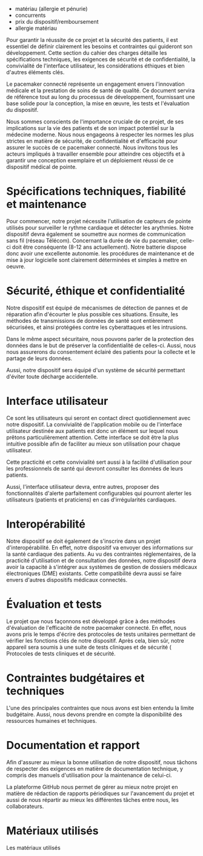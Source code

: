 
- matériau (allergie et pénurie)
- concurrents
- prix du dispositif/remboursement
- allergie matériau


Pour garantir la réussite de ce projet et la sécurité des patients, il est essentiel de définir clairement les besoins et contraintes qui guideront son développement. Cette section du cahier des charges détaille les spécifications techniques, les exigences de sécurité et de confidentialité, la convivialité de l'interface utilisateur, les considérations éthiques et bien d'autres éléments clés.

Le pacemaker connecté représente un engagement envers l'innovation médicale et la prestation de soins de santé de qualité. Ce document servira de référence tout au long du processus de développement, fournissant une base solide pour la conception, la mise en œuvre, les tests et l'évaluation du dispositif.

Nous sommes conscients de l'importance cruciale de ce projet, de ses implications sur la vie des patients et de son impact potentiel sur la médecine moderne. Nous nous engageons à respecter les normes les plus strictes en matière de sécurité, de confidentialité et d'efficacité pour assurer le succès de ce pacemaker connecté. Nous invitons tous les acteurs impliqués à travailler ensemble pour atteindre ces objectifs et à garantir une conception exemplaire et un déploiement réussi de ce dispositif médical de pointe.


Spécifications techniques, fiabilité et maintenance
====================================================

Pour commencer, notre projet nécessite l'utilisation de capteurs de pointe utilisés pour surveiller le rythme cardiaque et détecter les arythmies. Notre dispositif devra également se soumettre aux normes de communication sans fil (réseau Télécom). Concernant la durée de vie du pacemaker, celle-ci doit être conséquente (8-12 ans actuellement). Notre batterie dispose donc avoir une excellente autonomie. les procédures de maintenance et de mise à jour logicielle sont clairement déterminées et simples à mettre en oeuvre. 



Sécurité, éthique et confidentialité
===========================

Notre dispositif est équipé de mécanismes de détection de pannes et de réparation afin d'écourter le plus possible ces situations. Ensuite, les méthodes de transmissions de données de santé sont entièrement sécurisées, et ainsi protégées contre les cyberattaques et les intrusions.

Dans le même aspect sécuritaire, nous pouvons parler de la protection des données dans le but de préserver la confidentialité de celles-ci. Aussi, nous nous assurerons du consentement éclairé des patients pour la collecte et le partage de leurs données.

Aussi, notre dispositif sera équipé d'un système de sécurité permettant d'éviter toute décharge accidentelle.


Interface utilisateur
======================

Ce sont les utilisateurs qui seront en contact direct quotidiennement avec notre dispositif. La convivialité de l'application mobile ou de l'interface utilisateur destinée aux patients est donc un élément sur lequel nous prêtons particulièrement attention. Cette interface se doit être la plus intuitive possible afin de faciliter au mieux son utilisation pour chaque utilisateur.

Cette practicité et cette convivialité sert aussi à la facilité d'utilisation pour les professionnels de santé qui devront consulter les données de leurs patients. 

Aussi, l'interface utilisateur devra, entre autres, proposer des fonctionnalités d'alerte parfaitement configurables qui pourront alerter les utilisateurs (patients et praticiens) en cas d'irrégularités cardiaques. 

Interopérabilité
==================

Notre dispositif se doit également de s'inscrire dans un projet d'interopérabilité. En effet, notre dispositif va envoyer des informations sur la santé cardiaque des patients. Au vu des contraintes réglementaires, de la practicité d'utilisation et de consultation des données, notre dispositif devra avoir la capacité à s'intégrer aux systèmes de gestion de dossiers médicaux électroniques (DME) existants.
Cette compatibilité devra aussi se faire envers d'autres dispositifs médicaux connectés. 

Évaluation et tests
====================

Le projet que nous façonnons est développé grâce à des méthodes d'évaluation de l'efficacité de notre pacemaker connecté. En effet, nous avons pris le temps d'écrire des protocoles de tests unitaires permettant de vérifier les fonctions clés de notre dispositif. Après cela, bien sûr, notre appareil sera soumis à une suite de tests cliniques et de sécurité (
Protocoles de tests cliniques et de sécurité.

Contraintes budgétaires et techniques
======================================

L'une des principales contraintes que nous avons est bien entendu la limite budgétaire. Aussi, nous devons prendre en compte la disponibilité des ressources humaines et techniques. 

Documentation et rapport
==========================

Afin d'assurer au mieux la bonne utilisation de notre dispositif, nous tâchons de respecter des exigences en matière de documentation technique, y compris des manuels d'utilisation pour la maintenance de celui-ci. 

La plateforme GitHub nous permet de gérer au mieux notre projet en matière de rédaction de rapports périodiques sur l'avancement du projet et aussi de nous répartir au mieux les différentes tâches entre nous, les collaborateurs. 

Matériaux utilisés
==========================

Les matériaux utilisés 








